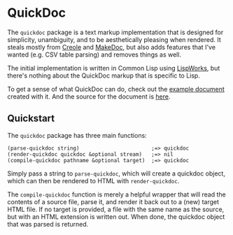 # QuickDoc

The `quickdoc` package is a text markup implementation that is designed for simplicity, unambiguity, and to be aesthetically pleasing when rendered. It steals mostly from [Creole](http://www.wikicreole.org/) and [MakeDoc](http://www.rebol.net/docs/makedoc.html), but also adds features that I've wanted (e.g. CSV table parsing) and removes things as well.

The initial implementation is written in Common Lisp using [LispWorks](http://www.lispworks.com), but there's nothing about the QuickDoc markup that is specific to Lisp.

To get a sense of what QuickDoc can do, check out the [example document](http://massung.github.io/quickdoc/example.html) created with it. And the source for the document is [here](https://raw.githubusercontent.com/massung/quickdoc/master/example.qd).

## Quickstart

The `quickdoc` package has three main functions:

	(parse-quickdoc string)                       ;=> quickdoc
	(render-quickdoc quickdoc &optional stream)   ;=> nil
	(compile-quickdoc pathname &optional target)  ;=> quickdoc

Simply pass a string to `parse-quickdoc`, which will create a quickdoc object, which can then be rendered to HTML with `render-quickdoc`.

The `compile-quickdoc` function is merely a helpful wrapper that will read the contents of a source file, parse it, and render it back out to a (new) target HTML file. If no target is provided, a file with the same name as the source, but with an HTML extension is written out. When done, the quickdoc object that was parsed is returned.
